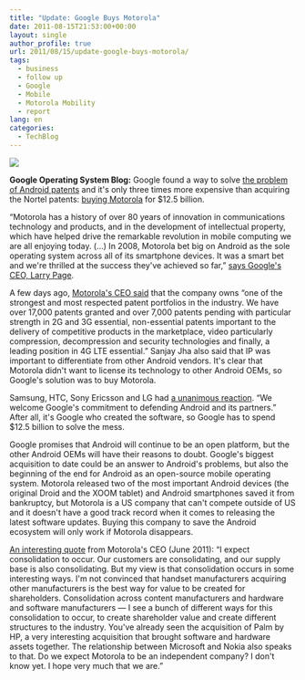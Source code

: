 ```yaml
---
title: "Update: Google Buys Motorola"
date: 2011-08-15T21:53:00+00:00
layout: single
author_profile: true
url: 2011/08/15/update-google-buys-motorola/
tags:
  - business
  - follow up
  - Google
  - Mobile
  - Motorola Mobility
  - report
lang: en
categories: 
  - TechBlog
---
```

[![](http://4.bp.blogspot.com/-vijhSTxXfQg/TkmOLspLQ8I/AAAAAAAAD-I/PpRhOUg5RCk/s320/Google.jpg)](http://4.bp.blogspot.com/-vijhSTxXfQg/TkmOLspLQ8I/AAAAAAAAD-I/PpRhOUg5RCk/s1600/Google.jpg)

**Google Operating System Blog:** Google found a way to solve [the problem of Android patents](http://googleblog.blogspot.com/2011/08/when-patents-attack-android.html) and it's only three times more expensive than acquiring the Nortel patents: [buying Motorola](http://googleblog.blogspot.com/2011/08/supercharging-android-google-to-acquire.html) for $12.5 billion.

“Motorola has a history of over 80 years of innovation in communications technology and products, and in the development of intellectual property, which have helped drive the remarkable revolution in mobile computing we are all enjoying today. (…) In 2008, Motorola bet big on Android as the sole operating system across all of its smartphone devices. It was a smart bet and we're thrilled at the success they've achieved so far,” [says Google's CEO, Larry Page](http://googleblog.blogspot.com/2011/08/supercharging-android-google-to-acquire.html).

A few days ago, [Motorola's CEO said](http://fosspatents.blogspot.com/2011/08/motorola-doesnt-have-license-to-kill.html) that the company owns “one of the strongest and most respected patent portfolios in the industry. We have over 17,000 patents granted and over 7,000 patents pending with particular strength in 2G and 3G essential, non-essential patents important to the delivery of competitive products in the marketplace, video particularly compression, decompression and security technologies and finally, a leading position in 4G LTE essential.” Sanjay Jha also said that IP was important to differentiate from other Android vendors. It's clear that Motorola didn't want to license its technology to other Android OEMs, so Google's solution was to buy Motorola.

Samsung, HTC, Sony Ericsson and LG had [a unanimous reaction](http://www.google.com/press/motorola/quotes/). “We welcome Google's commitment to defending Android and its partners.” After all, it's Google who created the software, so Google has to spend $12.5 billion to solve the mess.

Google promises that Android will continue to be an open platform, but the other Android OEMs will have their reasons to doubt. Google's biggest acquisition to date could be an answer to Android's problems, but also the beginning of the end for Android as an open-source mobile operating system. Motorola released two of the most important Android devices (the original Droid and the XOOM tablet) and Android smartphones saved it from bankruptcy, but Motorola is a US company that can't compete outside of US and it doesn't have a good track record when it comes to releasing the latest software updates. Buying this company to save the Android ecosystem will only work if Motorola disappears.

[An interesting quote](http://money.cnn.com/2011/06/22/news/companies/sanjay_jha_motorola_mobile_revival.fortune/index.htm) from Motorola's CEO (June 2011): “I expect consolidation to occur. Our customers are consolidating, and our supply base is also consolidating. But my view is that consolidation occurs in some interesting ways. I'm not convinced that handset manufacturers acquiring other manufacturers is the best way for value to be created for shareholders. Consolidation across content manufacturers and hardware and software manufacturers — I see a bunch of different ways for this consolidation to occur, to create shareholder value and create different structures to the industry. You've already seen the acquisition of Palm by HP, a very interesting acquisition that brought software and hardware assets together. The relationship between Microsoft and Nokia also speaks to that. Do we expect Motorola to be an independent company? I don't know yet. I hope very much that we are.”